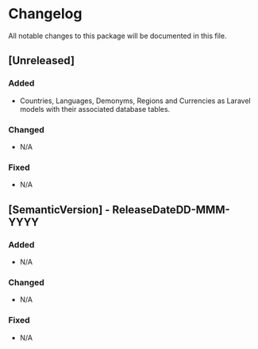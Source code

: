 # Changelog
All notable changes to this package will be documented in this file.

## [Unreleased]
### Added
- Countries, Languages, Demonyms, Regions and Currencies as Laravel models with their associated database tables.
### Changed
- N/A
### Fixed
- N/A

## [SemanticVersion] - ReleaseDateDD-MMM-YYYY
### Added
- N/A
### Changed
- N/A
### Fixed
- N/A
